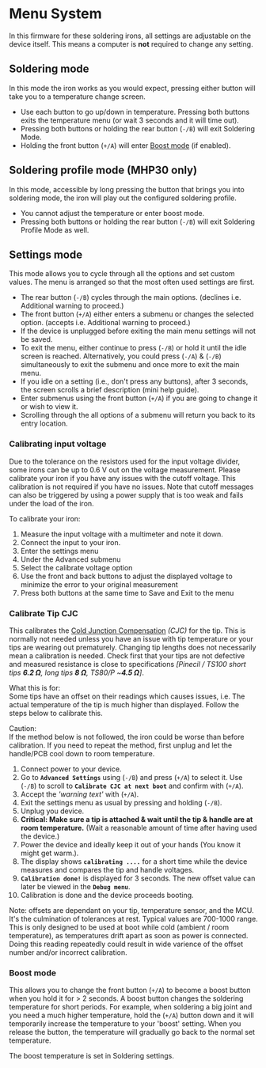 # Menu System

In this firmware for these soldering irons, all settings are adjustable on the device itself. This means a computer is **not** required to change any setting.

## Soldering mode

In this mode the iron works as you would expect, pressing either button will take you to a temperature change screen.
- Use each button to go up/down in temperature. Pressing both buttons exits the temperature menu (or wait 3 seconds and it will time out).
- Pressing both buttons or holding the rear button (`-/B`) will exit Soldering Mode.
- Holding the front button (`+/A`) will enter [Boost mode](https://ralim.github.io/IronOS/Menu/#boost-mode) (if enabled).

## Soldering profile mode (MHP30 only)

In this mode, accessible by long pressing the button that brings you into soldering mode, the iron will play out the configured soldering profile.
- You cannot adjust the temperature or enter boost mode.
- Pressing both buttons or holding the rear button (`-/B`) will exit Soldering Profile Mode as well.

## Settings mode

This mode allows you to cycle through all the options and set custom values.
The menu is arranged so that the most often used settings are first.

- The rear button (`-/B`) cycles through the main options. (declines i.e. Additional warning to proceed.)
- The front button (`+/A`) either enters a submenu or changes the selected option. (accepts i.e. Additional warning to proceed.)
- If the device is unplugged before exiting the main menu settings will not be saved.
- To exit the menu, either continue to press (`-/B`) or hold it until the idle screen is reached. Alternatively, you could press (`-/A`) & (`-/B`) simultaneously to exit the submenu and once more to exit the main menu.
- If you idle on a setting (i.e., don't press any buttons), after 3 seconds, the screen scrolls a brief description (mini help guide).
- Enter submenus using the front button (`+/A`) if you are going to change it or wish to view it.
- Scrolling through the all options of a submenu will return you back to its entry location.

### Calibrating input voltage

Due to the tolerance on the resistors used for the input voltage divider, some irons can be up to 0.6 V out on the voltage measurement.
Please calibrate your iron if you have any issues with the cutoff voltage. This calibration is not required if you have no issues.
Note that cutoff messages can also be triggered by using a power supply that is too weak and fails under the load of the iron.

To calibrate your iron:

1. Measure the input voltage with a multimeter and note it down.
2. Connect the input to your iron.
3. Enter the settings menu
4. Under the Advanced submenu
5. Select the calibrate voltage option
6. Use the front and back buttons to adjust the displayed voltage to minimize the error to your original measurement
7. Press both buttons at the same time to Save and Exit to the menu

### Calibrate Tip CJC
This calibrates the [Cold Junction Compensation](https://ralim.github.io/IronOS/Temperature/) *(CJC)* for the tip. This is normally not needed unless you have an issue with tip temperature or your tips are wearing out prematurely. Changing tip lengths does not necessarily mean a calibration is needed. Check first that your tips are not defective and measured resistance is close to specifications *[Pinecil / TS100 short tips **6.2 Ω**, long tips **8 Ω**, TS80/P ~**4.5 Ω**]*.

What this is for:<br>
Some tips have an offset on their readings which causes issues, i.e. The actual temperature of the tip is much higher than displayed. Follow the steps below to calibrate this.

Caution:<br>
If the method below is not followed, the iron could be worse than before calibration. If you need to repeat the method, first unplug and let the handle/PCB cool down to room temperature.

1. Connect power to your device.
2. Go to **`Advanced Settings`** using (`-/B`) and press (`+/A`) to select it. Use (`-/B`) to scroll to **`Calibrate CJC at next boot`** and confirm with (`+/A`).
3. Accept the *'warning text'* with (`+/A`).
3. Exit the settings menu as usual by pressing and holding (`-/B`).
4. Unplug you device.
5. **Critical: Make sure a tip is attached & wait until the tip & handle are at room temperature.** (Wait a reasonable amount of time after having used the device.)
6. Power the device and ideally keep it out of your hands (You know it might get warm.).
7. The display shows **`calibrating ....`** for a short time while the device measures and compares the tip and handle voltages.
8. **`Calibration done!`** is displayed for 3 seconds. The new offset value can later be viewed in the **`Debug menu`**.
9. Calibration is done and the device proceeds booting.

Note: offsets are dependant on your tip, temperature sensor, and the MCU. It's the culmination of tolerances at rest. Typical values are 700-1000 range. This is only designed to be used at boot while cold (ambient / room temperature), as temperatures drift apart as soon as power is connected. Doing this reading repeatedly could result in wide varience of the offset number and/or incorrect calibration.

### Boost mode

This allows you to change the front button (`+/A`) to become a boost button when you hold it for > 2 seconds. A boost button changes the soldering temperature for short periods. For example, when soldering a big joint and you need a much higher temperature, hold the (`+/A`) button down and it will temporarily increase the temperature to your 'boost' setting. When you release the button, the temperature will gradually go back to the normal set temperature.

The boost temperature is set in Soldering settings.
